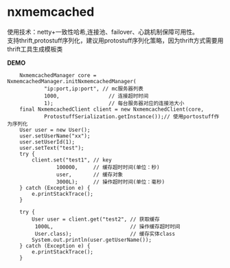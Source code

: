 # nxmemcached
使用技术：netty+一致性哈希,连接池、failover、心跳机制保障可用性。<br/>
支持thrift,protostuff序列化，建议用protostuff序列化策略，因为thrift方式需要用thrift工具生成模板类<br/>

**DEMO**

		NxmemcachedManager core = NxmemcachedManager.initNxmemcachedManager(
				"ip:port,ip:port", // mc服务器列表
				1000,                // 连接超时时间
				1);                  // 每台服务器对应的连接池大小
		final NxmemcachedClient client = new NxmemcachedClient(core, 
				ProtostuffSerialization.getInstance());// 使用portostuff作为序列化
		User user = new User();
		user.setUserName("xx");
		user.setUserId(1);
		user.setText("test");
		try {
			client.set("test1", // key 
					100000,     // 缓存超时时间(单位：秒)
					user,       // 缓存对象
					3000L);     // 操作超时时间(单位：毫秒)
		} catch (Exception e) {
			e.printStackTrace();  
		}
		
		try {
			User user = client.get("test2", // 获取缓存
			 1000L,                         // 操作缓存超时时间
			 User.class);                   // 缓存实体class
			System.out.println(user.getUserName());
		} catch (Exception e) {
			e.printStackTrace();  
		}

